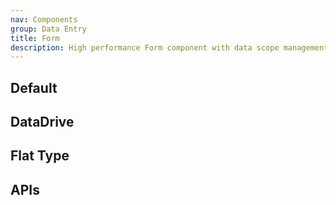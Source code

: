 ```yaml
---
nav: Components
group: Data Entry
title: Form
description: High performance Form component with data scope management. Including data collection, verification, and styles.
---
```


## Default

<code src="./demos/index.tsx" center></code>

## DataDrive

<code src="./demos/Data.tsx" center></code>

## Flat Type

<code src="./demos/Flat.tsx" center></code>

## APIs

<API></API>
